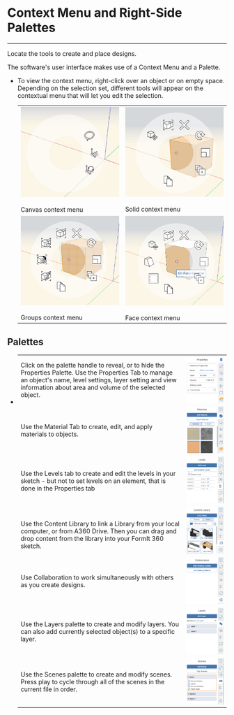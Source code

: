 # Context Menu and Right-Side Palettes

----

Locate the tools to create and place designs.
 

The software's user interface makes use of a Context Menu and a Palette.

* To view the context menu, right-click over an object or on empty space. Depending on the selection set, different tools will appear on the contextual menu that will let you edit the selection. 
    
    | | |
    | ---- | ---- |
    | ![](Images/GUID-A91393B3-6AFD-4A36-A766-C15D21C0A4AD-low.png) <br><br>Canvas context menu<br>  |   ![](Images/GUID-7E7240F8-0027-4F01-AD5D-9FE71CACCC10-low.png) <br><br>Solid context menu<br>  |
    | ![](Images/GUID-F9112937-1DD8-4500-8613-93E9AFB93568-low.png) <br><br>Groups context menu<br>  |   ![](Images/GUID-875CD4E5-E3A3-4F3C-A849-9CE6E26DAEA3-low.png) <br><br>Face context menu<br>  |

## Palettes

* | | |
    | ---- | ---- |
    | Click on the palette handle to reveal, or to hide the Properties Palette. Use the Properties Tab to manage an object's name, level settings, layer setting and view information about area and volume of the selected object.   |   ![](Images/GUID-A061E419-F183-4D8C-9265-A9F400EC7E93-low.png)   |
    | Use the Material Tab to create, edit, and apply materials to objects.   |   ![](Images/GUID-D8DB2F73-E1FF-40C0-9C43-9A8B69136EE4-low.png)   |
    | Use the Levels tab to create and edit the levels in your sketch - but not to set levels on an element, that is done in the Properties tab   |   ![](Images/GUID-875750E4-17E6-4057-B231-BD776223CEAE-low.png)   |
    | <br>Use the Content Library to link a Library from your local computer, or from A360 Drive. Then you can drag and drop content from the library into your FormIt 360 sketch.<br>  |   ![](Images/GUID-28DCD782-6555-40C0-9558-8CC096B5930C-low.png)   |
    | Use Collaboration to work simultaneously with others as you create designs.   |   ![](Images/GUID-E17BEBE7-6486-4302-BCE6-211C601AEAC6-low.png)   |
    | Use the Layers palette to create and modify layers. You can also add currently selected object(s) to a specific layer.   |   ![](Images/GUID-9E95DA19-0C90-47FD-B4E4-39716C331640-low.png)   |
    | Use the Scenes palette to create and modify scenes. Press play to cycle through all of the scenes in the current file in order.   |   ![](Images/GUID-5FB0624F-EA3A-46B2-A01E-A1C35A19C76F-low.png)   |
